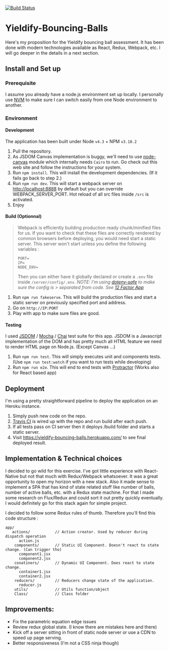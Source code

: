 [![Build Status](https://travis-ci.com/victor5114/Yieldify-Bouncing-Balls.svg?token=RHiLFghDsxncnKfiWtQ8&branch=master)](https://travis-ci.com/victor5114/Yieldify-Bouncing-Balls)

# Yieldify-Bouncing-Balls
Here's my proposition for the Yieldify bouncing ball assessment.
It has been done with modern technologies available as React, Redux, Webpack, etc.
I will go deeper in the details in a next section.

## Install and Set up
### Prerequisite
I assume you already have a node.js environment set up locally. I personally use [NVM](https://github.com/creationix/nvm) to make sure I can switch easily
from one Node environment to another.

### Environment
#### Development
The application has been built under Node `v4.3` + NPM `v3.10.2`


1. Pull the repository.
2. As JSDOM Canvas implementation is buggy, we'll need to use [node-canvas](https://github.com/Automattic/node-canvas#installation) module which internally needs `Cairo` to run. Go check out this web site and follow the instructions for your system.
3. Run `npm install`. This will install the development dependencies. (If it fails go back to step 2.)
4. Run `npm run dev`. This will start a webpack server on [http://localhost:8888](http://localhost:8888) by default but you can override WEBPACK_SERVER_PORT.
Hot reload of all src files inside `/src` is activated.
5. Enjoy

#### Build (Optionnal)
> Webpack is efficiently building production ready chunk/minified files for us.
> If you want to check that these files are correctly rendered by common browsers before deploying,
> you would need start a static server.
> This server won't start unless you define the following variables :
> ```
> PORT=
> IP=
> NODE_ENV=
> ```
> Then you can either have it globally declared or create a `.env` file inside `/server/config/.env`.
> *NOTE: I'm using [dotenv-safe](https://www.npmjs.com/package/dotenv-safe) to make sure the config is > separated from code.
> See [12 Factor App](https://12factor.net/config)*

1. Run `npm run fakeserve`. This will build the production files and start a static server on previously specified port and address.
2. Go on `http://IP:PORT`
3. Play with app to make sure files are good.

#### Testing
I used [JSDOM](https://github.com/tmpvar/jsdom) / [Mocha](https://mochajs.org/) / [Chai](http://chaijs.com/) test suite for this app. JSDOM is a Javascript implementation of the DOM and has pretty much all HTML feature we need
to render HTML page on Node.js. (Except Canvas ...)

1. Run `npm run test`. This will simply executes unit and components tests. (Use `npm run test:watch` if you want to run tests while developing)
2. Run `npm run e2e`. This will end to end tests with [Protractor](http://www.protractortest.org/#/) (Works also for React based app)

## Deployment

I'm using a pretty straightforward pipeline to deploy the application on an Heroku instance.

1. Simply push new code on the repo.
2. [Travis CI](https://travis-ci.com/victor5114/Yieldify-Bouncing-Balls) is wired up with the repo and run build after each push.
3. If all tests pass on CI server then it deploys /build folder and starts a static server.
4. Visit https://yieldify-bouncing-balls.herokuapp.com/ to see final deployed result.

## Implementation & Technical choices

I decided to go wild for this exercise. I've got little experience with React-Native but not that much with Redux/Webpack whatsoever.
It was a great opportunity to open my horizon with a new stack.
Also it made sense to implement a SPA that has kind of state related stuff  like number of balls, number of active balls, etc. with a Redux state machine.
For that I made some research on Flux/Redux and could sort it out pretty quickly eventually. I would definitely go for this stack again for simple project.

I decided to follow some Redux rules of thumb. Therefore you'll find this code structure :
```
app/
   actions/           // Action creator. Used by reducer during dispatch operation
      action.js
    components/       // Static UI Component. Doesn't react to state change. (Can trigger tho)
      component1.jsx
      component2.jsx
    conatiners/       // Dynamic UI Component. Does react to state change.
      container1.jsx
      container2.jsx
    reducers/         // Reducers change state of the application.
      reducer.js
    utils/            // Utils function/object
    Class/            // Class folder
```

## Improvements:
* Fix the parametric equation edge issues
* Review redux global state. (I know there are mistakes here and there)
* Kick off a server sitting in front of static node server or use a CDN to speed up page serving.
* Better responsiveness (I'm not a CSS ninja though)
